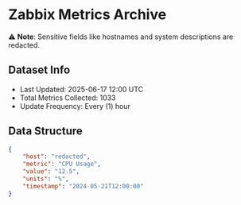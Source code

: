 # Zabbix Metrics Archive

⚠️ **Note**: Sensitive fields like hostnames and system descriptions are redacted.

## Dataset Info
- Last Updated: 2025-06-17 12:00 UTC
- Total Metrics Collected: 1033
- Update Frequency: Every (1) hour

## Data Structure
```json
{
    "host": "redacted",
    "metric": "CPU Usage",
    "value": "12.5",
    "units": "%",
    "timestamp": "2024-05-21T12:00:00"
}
```
